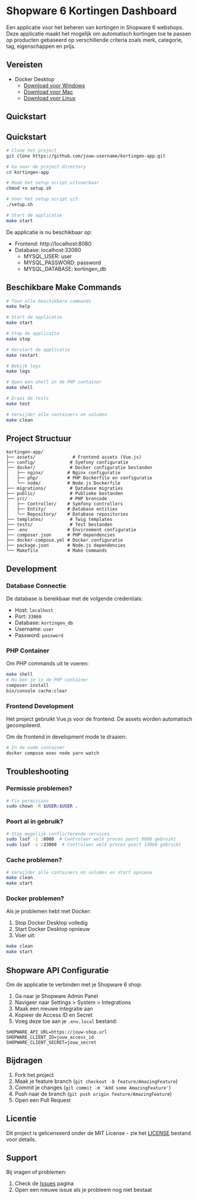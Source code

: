 # Shopware 6 Kortingen Dashboard

Een applicatie voor het beheren van kortingen in Shopware 6 webshops. Deze applicatie maakt het mogelijk om automatisch kortingen toe te passen op producten gebaseerd op verschillende criteria zoals merk, categorie, tag, eigenschappen en prijs.

## Vereisten

- Docker Desktop
    - [Download voor Windows](https://docs.docker.com/desktop/install/windows-install/)
    - [Download voor Mac](https://docs.docker.com/desktop/install/mac-install/)
    - [Download voor Linux](https://docs.docker.com/desktop/install/linux-install/)

## Quickstart

## Quickstart

```bash
# Clone het project
git clone https://github.com/jouw-username/kortingen-app.git

# Ga naar de project directory
cd kortingen-app

# Maak het setup script uitvoerbaar
chmod +x setup.sh

# Voer het setup script uit
./setup.sh

# Start de applicatie
make start
```

De applicatie is nu beschikbaar op:
- Frontend: http://localhost:8080
- Database: localhost:33060
    - MYSQL_USER: user
    - MYSQL_PASSWORD: password
    - MYSQL_DATABASE: kortingen_db

## Beschikbare Make Commands

```bash
# Toon alle beschikbare commands
make help

# Start de applicatie
make start

# Stop de applicatie
make stop

# Herstart de applicatie
make restart

# Bekijk logs
make logs

# Open een shell in de PHP container
make shell

# Draai de tests
make test

# Verwijder alle containers en volumes
make clean
```

## Project Structuur

```
kortingen-app/
├── assets/              # Frontend assets (Vue.js)
├── config/             # Symfony configuratie
├── docker/             # Docker configuratie bestanden
│   ├── nginx/         # Nginx configuratie
│   ├── php/           # PHP Dockerfile en configuratie
│   └── node/          # Node.js Dockerfile
├── migrations/         # Database migraties
├── public/             # Publieke bestanden
├── src/                # PHP broncode
│   ├── Controller/    # Symfony controllers
│   ├── Entity/        # Database entities
│   └── Repository/    # Database repositories
├── templates/          # Twig templates
├── tests/              # Test bestanden
├── .env               # Environment configuratie
├── composer.json      # PHP dependencies
├── docker-compose.yml # Docker configuratie
├── package.json       # Node.js dependencies
└── Makefile           # Make commands
```

## Development

### Database Connectie

De database is bereikbaar met de volgende credentials:
- Host: `localhost`
- Port: `33060`
- Database: `kortingen_db`
- Username: `user`
- Password: `password`

### PHP Container

Om PHP commands uit te voeren:
```bash
make shell
# Nu ben je in de PHP container
composer install
bin/console cache:clear
```

### Frontend Development

Het project gebruikt Vue.js voor de frontend. De assets worden automatisch gecompileerd.

Om de frontend in development mode te draaien:
```bash
# In de node container
docker compose exec node yarn watch
```

## Troubleshooting

### Permissie problemen?
```bash
# Fix permissies
sudo chown -R $USER:$USER .
```

### Poort al in gebruik?
```bash
# Stop mogelijk conflicterende services
sudo lsof -i :8080  # Controleer welk proces poort 8080 gebruikt
sudo lsof -i :33060  # Controleer welk proces poort 33060 gebruikt
```

### Cache problemen?
```bash
# Verwijder alle containers en volumes en start opnieuw
make clean
make start
```

### Docker problemen?
Als je problemen hebt met Docker:
1. Stop Docker Desktop volledig
2. Start Docker Desktop opnieuw
3. Voer uit:
```bash
make clean
make start
```

## Shopware API Configuratie

Om de applicatie te verbinden met je Shopware 6 shop:
1. Ga naar je Shopware Admin Panel
2. Navigeer naar Settings > System > Integrations
3. Maak een nieuwe integratie aan
4. Kopieer de Access ID en Secret
5. Voeg deze toe aan je `.env.local` bestand:
```env
SHOPWARE_API_URL=https://jouw-shop.url
SHOPWARE_CLIENT_ID=jouw_access_id
SHOPWARE_CLIENT_SECRET=jouw_secret
```

## Bijdragen

1. Fork het project
2. Maak je feature branch (`git checkout -b feature/AmazingFeature`)
3. Commit je changes (`git commit -m 'Add some AmazingFeature'`)
4. Push naar de branch (`git push origin feature/AmazingFeature`)
5. Open een Pull Request

## Licentie

Dit project is gelicenseerd onder de MIT License - zie het [LICENSE](LICENSE) bestand voor details.

## Support

Bij vragen of problemen:
1. Check de [Issues](https://github.com/jouw-username/kortingen-app/issues) pagina
2. Open een nieuwe issue als je probleem nog niet bestaat
```